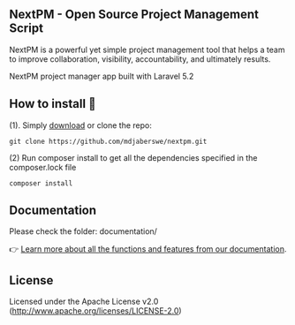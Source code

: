 ## NextPM - Open Source Project Management Script

NextPM is a powerful yet simple project management tool that helps a team to improve collaboration, visibility, accountability, and ultimately results.

NextPM project manager app built with Laravel 5.2

## How to install 🤔
(1). Simply [download](https://github.com/mdjaberswe/nextpm/archive/master.zip) or clone the repo:
```
git clone https://github.com/mdjaberswe/nextpm.git
```

(2) Run composer install to get all the dependencies specified in the composer.lock file
```
composer install
```

## Documentation

Please check the folder: documentation/

👉 [Learn more about all the functions and features from our documentation](http://github.com/mdjaber.swe/docs/nextpm/).

## License

Licensed under the Apache License v2.0 (http://www.apache.org/licenses/LICENSE-2.0)
